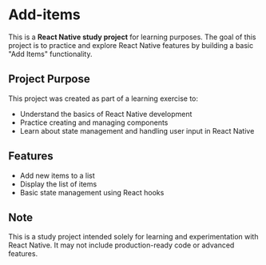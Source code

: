 # Add-items

This is a **React Native study project** for learning purposes. The goal of this project is to practice and explore React Native features by building a basic "Add Items" functionality.

## Project Purpose

This project was created as part of a learning exercise to:

- Understand the basics of React Native development
- Practice creating and managing components
- Learn about state management and handling user input in React Native

## Features

- Add new items to a list
- Display the list of items
- Basic state management using React hooks

## Note

This is a study project intended solely for learning and experimentation with React Native. It may not include production-ready code or advanced features.
